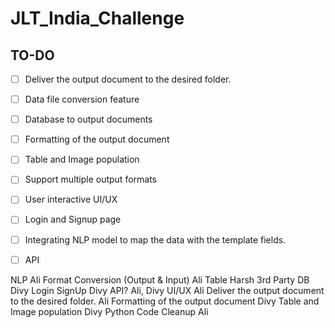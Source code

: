 # JLT_India_Challenge


## TO-DO
- [ ]   Deliver the output document to the desired folder.
- [ ]   Data file conversion feature
- [ ]   Database to output documents
- [ ]   Formatting of the output document
- [ ]   Table and Image population
- [ ]   Support multiple output formats
- [ ]   User interactive UI/UX
- [ ]   Login and Signup page
- [ ]   Integrating NLP model to map the data with the template fields.
- [ ]   API



NLP Ali
Format Conversion (Output & Input) Ali
Table Harsh
3rd Party DB Divy
Login SignUp Divy
API? Ali, Divy
UI/UX Ali
Deliver the output document to the desired folder. Ali
Formatting of the output document Divy
Table and Image population Divy
Python Code Cleanup Ali
